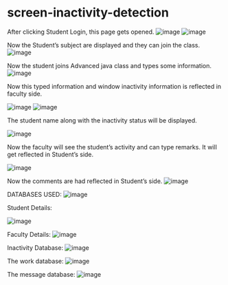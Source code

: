 # screen-inactivity-detection

 
After clicking Student Login, this page gets opened.
 ![image](https://user-images.githubusercontent.com/68653312/131214324-0598bbe3-af5f-49c0-a302-62cd58e9bf0f.png)
![image](https://user-images.githubusercontent.com/68653312/131214341-4b07978c-7f16-4cb2-ab84-7955a286c315.png)



Now the Student’s subject are displayed and they can join the class.
![image](https://user-images.githubusercontent.com/68653312/131214348-6188af5f-0f27-48a6-92a0-6ac707c37f85.png)

 
Now the student joins Advanced java class and types some information.
![image](https://user-images.githubusercontent.com/68653312/131214354-3fcb1ea2-1287-4b2b-963e-9e397fabcedd.png)

 
Now this typed information and window inactivity information is reflected in faculty side.
 
 
![image](https://user-images.githubusercontent.com/68653312/131214360-f3d894ba-a0a5-43d4-84cf-4988b38d5ba7.png)
![image](https://user-images.githubusercontent.com/68653312/131214362-446e8802-7367-4b9e-8ede-6757df5d744d.png)





The student name along with the inactivity status will be displayed.
 
![image](https://user-images.githubusercontent.com/68653312/131214364-663130fd-a112-4b7d-afe0-9f772ffa553d.png)

Now the faculty will see the student’s activity and can type remarks. It will get reflected in Student’s side.
 
 ![image](https://user-images.githubusercontent.com/68653312/131214389-5775fec7-a0db-46d7-b04d-370ff4253373.png)

Now the comments are had reflected in Student’s side.
![image](https://user-images.githubusercontent.com/68653312/131214394-1a784499-a1d1-4b83-a7cd-38e442bfbc83.png)


DATABASES USED:
 ![image](https://user-images.githubusercontent.com/68653312/131214399-8bd965e9-fa5b-4690-8a32-a4cba28ddab6.png)

Student Details:
 
![image](https://user-images.githubusercontent.com/68653312/131214400-7591c992-0734-4caf-897c-0e8dce2e037a.png)

Faculty Details:
![image](https://user-images.githubusercontent.com/68653312/131214408-ab705003-55ba-401a-a8c1-b1a2980f4ff9.png)

 
Inactivity Database:
 ![image](https://user-images.githubusercontent.com/68653312/131214413-76714835-224b-4489-a922-ae3e540a382c.png)


The work database:
![image](https://user-images.githubusercontent.com/68653312/131214420-2bcb1fb6-d65f-4971-bbdc-b96ba2c24d18.png)

 
The message database: 
![image](https://user-images.githubusercontent.com/68653312/131214424-543c8520-a097-4add-8247-6fcc89c55020.png)


 
 
